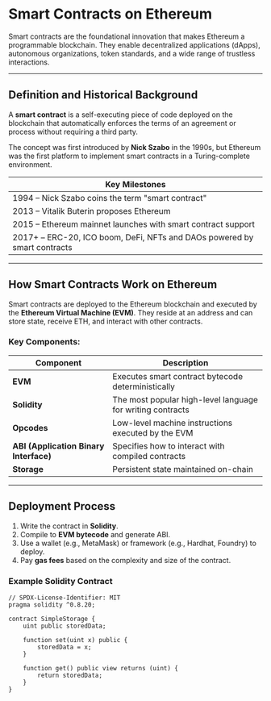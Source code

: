 # Smart Contracts on Ethereum

Smart contracts are the foundational innovation that makes Ethereum a programmable blockchain. They enable decentralized applications (dApps), autonomous organizations, token standards, and a wide range of trustless interactions.

---

## Definition and Historical Background

A **smart contract** is a self-executing piece of code deployed on the blockchain that automatically enforces the terms of an agreement or process without requiring a third party.

The concept was first introduced by **Nick Szabo** in the 1990s, but Ethereum was the first platform to implement smart contracts in a Turing-complete environment.

| Key Milestones |
|----------------|
| 1994 – Nick Szabo coins the term "smart contract" |
| 2013 – Vitalik Buterin proposes Ethereum |
| 2015 – Ethereum mainnet launches with smart contract support |
| 2017+ – ERC-20, ICO boom, DeFi, NFTs and DAOs powered by smart contracts |

---

## How Smart Contracts Work on Ethereum

Smart contracts are deployed to the Ethereum blockchain and executed by the **Ethereum Virtual Machine (EVM)**. They reside at an address and can store state, receive ETH, and interact with other contracts.

### Key Components:

| Component             | Description |
|------------------------|-------------|
| **EVM**               | Executes smart contract bytecode deterministically |
| **Solidity**          | The most popular high-level language for writing contracts |
| **Opcodes**           | Low-level machine instructions executed by the EVM |
| **ABI (Application Binary Interface)** | Specifies how to interact with compiled contracts |
| **Storage**           | Persistent state maintained on-chain |

---

## Deployment Process

1. Write the contract in **Solidity**.
2. Compile to **EVM bytecode** and generate ABI.
3. Use a wallet (e.g., MetaMask) or framework (e.g., Hardhat, Foundry) to deploy.
4. Pay **gas fees** based on the complexity and size of the contract.

### Example Solidity Contract

```solidity
// SPDX-License-Identifier: MIT
pragma solidity ^0.8.20;

contract SimpleStorage {
    uint public storedData;

    function set(uint x) public {
        storedData = x;
    }

    function get() public view returns (uint) {
        return storedData;
    }
}
